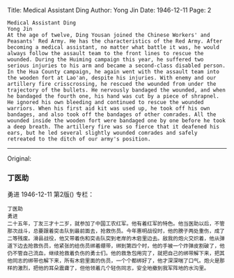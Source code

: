 Title: Medical Assistant Ding
Author: Yong Jin
Date: 1946-12-11
Page: 2

    Medical Assistant Ding
    Yong Jin
    At the age of twelve, Ding Yousan joined the Chinese Workers' and Peasants' Red Army. He has the characteristics of the Red Army. After becoming a medical assistant, no matter what battle it was, he would always follow the assault team to the front lines to rescue the wounded. During the Huiming campaign this year, he suffered two serious injuries to his arm and became a second-class disabled person. In the Hua County campaign, he again went with the assault team into the wooden fort at Lao'an, despite his injuries. With enemy and our artillery fire crisscrossing, he rescued the wounded from under the trajectory of the bullets. He nervously bandaged the wounded, and when he bandaged the fourth one, his hand was cut by a piece of shrapnel. He ignored his own bleeding and continued to rescue the wounded warriors. When his first aid kit was used up, he took off his own bandages, and also took off the bandages of other comrades. All the wounded inside the wooden fort were bandaged one by one before he took a deep breath. The artillery fire was so fierce that it deafened his ears, but he led several slightly wounded comrades and safely retreated to the ditch of our army's position.



<hr /> 

Original: 


### 丁医助
勇进
1946-12-11
第2版()
专栏：

    丁医助
    勇进
    二十五年，丁友三才十二岁，就参加了中国工农红军。他有着红军的特色。他当医助以后，不管那次战斗，总要跟着突击队到最前面去，抢救伤员。今年惠明战役时，他的膀子两处重伤，成了二等残废。滑县战役，他又带着伤和突击队突到老岸的木砦里边去。敌我的炮火交炽着，他从弹道下边去抢救伤员，他紧张的给伤员绑着绷带，绑到第四个时，他的手被一个炸弹皮割破了，他仍不管自己流血，继续抢救着负伤的勇士们。他的救急包用完了，就把自己的绑带解下来，把其他同志的绑带也解下来，所有木砦里面的伤员，一个个都绑好了，他才深深喘了口气。炮火是那样的激烈，把他的耳朵震聋了，但他领着几个轻伤同志，安全地撤到我军阵地的水沟里。
